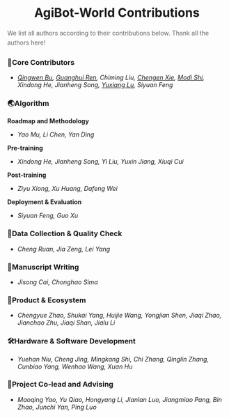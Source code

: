 <div align="center">

# AgiBot-World Contributions

</div>

<style>
.gray-section {
  color: #666666;
  line-height: 1.6;
}
.gray-section h4 {
  margin: 15px 0 8px 0;
}
</style>

<div class="gray-section">
We list all authors according to their contributions below. Thank all the authors here!
</div>

### 🌟Core Contributors
 - *[Qingwen Bu](https://scholar.google.com/citations?user=-JCRysgAAAAJ&hl=zh-CN), [Guanghui Ren](https://scholar.google.com/citations?hl=zh-CN&user=oqN1dA8AAAAJ), Chiming Liu, [Chengen Xie](https://scholar.google.com/citations?hl=zh-CN&user=-Sk1x_gAAAAJ), [Modi Shi](https://github.com/ModiShi), Xindong He, Jianheng Song, [Yuxiang Lu](https://scholar.google.com/citations?hl=zh-CN&user=7m-TOp8AAAAJ), Siyuan Feng* 


### 🌏Algorithm
**Roadmap and Methodology** <br>
- *Yao Mu, Li Chen, Yan Ding* <br>
  
**Pre-training** <br>
- *Xindong He, Jianheng Song, Yi Liu, Yuxin Jiang, Xiuqi Cui* <br>

**Post-training** <br>
- *Ziyu Xiong, Xu Huang, Dafeng Wei* <br>

**Deployment & Evaluation** <br>
- *Siyuan Feng, Guo Xu* <br>

### 🦾Data Collection & Quality Check
- *Cheng Ruan, Jia Zeng, Lei Yang*

### 📖Manuscript Writing
- *Jisong Cai, Chonghao Sima*

### 💫Product & Ecosystem
- *Chengyue Zhao, Shukai Yang, Huijie Wang, Yongjian Shen, Jiaqi Zhao, Jianchao Zhu, Jiaqi Shan, Jialu Li*

### 🛠️Hardware & Software Development
- *Yuehan Niu, Cheng Jing, Mingkang Shi, Chi Zhang, Qinglin Zhang, Cunbiao Yang, Wenhao Wang, Xuan Hu*

### 🚀Project Co-lead and Advising
- *Maoqing Yao, Yu Qiao, Hongyang Li, Jianlan Luo, Jiangmiao Pang, Bin Zhao, Junchi Yan, Ping Luo*
